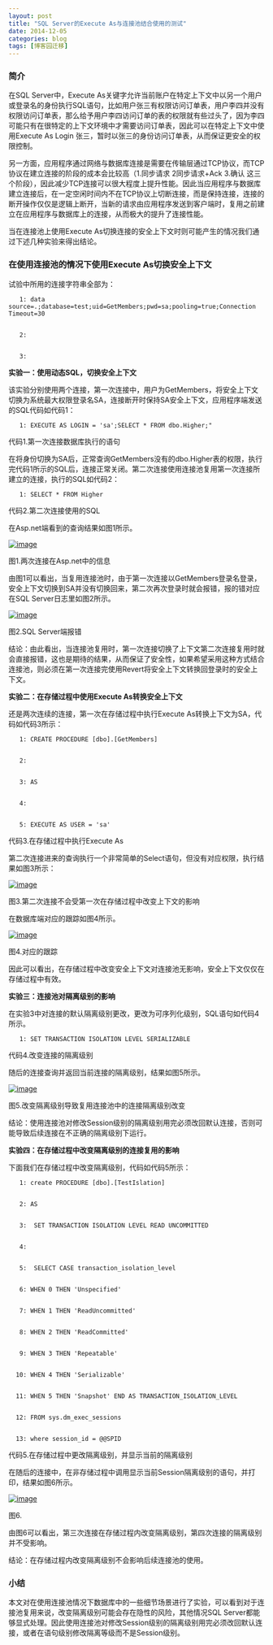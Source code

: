 ```yaml
---
layout: post
title: "SQL Server的Execute As与连接池结合使用的测试"
date: 2014-12-05
categories: blog
tags: [博客园迁移]
---
```


### 简介

在SQL Server中，Execute As关键字允许当前账户在特定上下文中以另一个用户或登录名的身份执行SQL语句，比如用户张三有权限访问订单表，用户李四并没有权限访问订单表，那么给予用户李四访问订单的表的权限就有些过头了，因为李四可能只有在很特定的上下文环境中才需要访问订单表，因此可以在特定上下文中使用Execute As Login 张三，暂时以张三的身份访问订单表，从而保证更安全的权限控制。

另一方面，应用程序通过网络与数据库连接是需要在传输层通过TCP协议，而TCP协议在建立连接的阶段的成本会比较高（1.同步请求 2同步请求+Ack 3.确认 这三个阶段），因此减少TCP连接可以很大程度上提升性能。因此当应用程序与数据库建立连接后，在一定空闲时间内不在TCP协议上切断连接，而是保持连接，连接的断开操作仅仅是逻辑上断开，当新的请求由应用程序发送到客户端时，复用之前建立在应用程序与数据库上的连接，从而极大的提升了连接性能。

当在连接池上使用Execute As切换连接的安全上下文时则可能产生的情况我们通过下述几种实验来得出结论。

### 在使用连接池的情况下使用Execute As切换安全上下文

试验中所用的连接字符串全部为：
    
    
       1: data source=.;database=test;uid=GetMembers;pwd=sa;pooling=true;Connection Timeout=30
    
    
       2:  
    
    
       3:  

**实验一：使用动态SQL，切换安全上下文**

该实验分别使用两个连接，第一次连接中，用户为GetMembers，将安全上下文切换为系统最大权限登录名SA，连接断开时保持SA安全上下文，应用程序端发送的SQL代码如代码1：
    
    
       1: EXECUTE AS LOGIN = 'sa';SELECT * FROM dbo.Higher;"

代码1.第一次连接数据库执行的语句

在将身份切换为SA后，正常查询GetMembers没有的dbo.Higher表的权限，执行完代码1所示的SQL后，连接正常关闭。第二次连接使用连接池复用第一次连接所建立的连接，执行的SQL如代码2： 
    
    
       1: SELECT * FROM Higher

代码2.第二次连接使用的SQL

在Asp.net端看到的查询结果如图1所示。

[![image](https://cdn.jsdelivr.net/gh/careyson/careyson.github.io@main/assets/images/2014-12-05-sql-server-execute-as/sql-server-execute-as-051634384987801.png)](//images0.cnblogs.com/blog/35368/201412/051634379366672.png)

图1.两次连接在Asp.net中的信息

由图1可以看出，当复用连接池时，由于第一次连接以GetMembers登录名登录，安全上下文切换到SA并没有切换回来，第二次再次登录时就会报错，报的错对应在SQL Server日志里如图2所示。

[![image](https://cdn.jsdelivr.net/gh/careyson/careyson.github.io@main/assets/images/2014-12-05-sql-server-execute-as/sql-server-execute-as-051634392486172.png)](//images0.cnblogs.com/blog/35368/201412/051634388736986.png)

图2.SQL Server端报错

结论：由此看出，当连接池复用时，第一次连接切换了上下文第二次连接复用时就会直接报错，这也是期待的结果，从而保证了安全性，如果希望采用这种方式结合连接池，则必须在第一次连接完使用Revert将安全上下文转换回登录时的安全上下文。

**实验二：在存储过程中使用Execute As转换安全上下文**

还是两次连续的连接，第一次在存储过程中执行Execute As转换上下文为SA，代码如代码3所示：
    
    
       1: CREATE PROCEDURE [dbo].[GetMembers]
    
    
       2:  
    
    
       3: AS
    
    
       4:  
    
    
       5: EXECUTE AS USER = 'sa'

代码3.在存储过程中执行Execute As

第二次连接进来的查询执行一个非常简单的Select语句，但没有对应权限，执行结果如图3所示：

[![image](https://cdn.jsdelivr.net/gh/careyson/careyson.github.io@main/assets/images/2014-12-05-sql-server-execute-as/sql-server-execute-as-051634401237271.png)](//images0.cnblogs.com/blog/35368/201412/051634396868870.png)

图3.第二次连接不会受第一次在存储过程中改变上下文的影响

在数据库端对应的跟踪如图4所示。

[![image](https://cdn.jsdelivr.net/gh/careyson/careyson.github.io@main/assets/images/2014-12-05-sql-server-execute-as/sql-server-execute-as-051634408894170.png)](//images0.cnblogs.com/blog/35368/201412/051634404833228.png)

图4.对应的跟踪

因此可以看出，在存储过程中改变安全上下文对连接池无影响，安全上下文仅仅在存储过程中有效。

**实验三：连接池对隔离级别的影响**

在实验3中对连接的默认隔离级别更改，更改为可序列化级别，SQL语句如代码4所示。
    
    
       1: SET TRANSACTION ISOLATION LEVEL SERIALIZABLE

代码4.改变连接的隔离级别

随后的连接查询并返回当前连接的隔离级别，结果如图5所示。

[![image](https://cdn.jsdelivr.net/gh/careyson/careyson.github.io@main/assets/images/2014-12-05-sql-server-execute-as/sql-server-execute-as-051634419983199.png)](//images0.cnblogs.com/blog/35368/201412/051634414207840.png)

图5.改变隔离级别导致复用连接池中的连接隔离级别改变

结论：使用连接池对修改Session级别的隔离级别用完必须改回默认连接，否则可能导致后续连接在不正确的隔离级别下运行。

**实验四：在存储过程中改变隔离级别的连接复用的影响**

下面我们在存储过程中改变隔离级别，代码如代码5所示：
    
    
       1: create PROCEDURE [dbo].[TestIslation]
    
    
       2: AS
    
    
       3:  SET TRANSACTION ISOLATION LEVEL READ UNCOMMITTED
    
    
       4:  
    
    
       5:  SELECT CASE transaction_isolation_level 
    
    
       6: WHEN 0 THEN 'Unspecified' 
    
    
       7: WHEN 1 THEN 'ReadUncommitted' 
    
    
       8: WHEN 2 THEN 'ReadCommitted' 
    
    
       9: WHEN 3 THEN 'Repeatable' 
    
    
      10: WHEN 4 THEN 'Serializable' 
    
    
      11: WHEN 5 THEN 'Snapshot' END AS TRANSACTION_ISOLATION_LEVEL 
    
    
      12: FROM sys.dm_exec_sessions 
    
    
      13: where session_id = @@SPID

代码5.在存储过程中更改隔离级别，并显示当前的隔离级别

在随后的连接中，在非存储过程中调用显示当前Session隔离级别的语句，并打印，结果如图6所示。

[![image](https://cdn.jsdelivr.net/gh/careyson/careyson.github.io@main/assets/images/2014-12-05-sql-server-execute-as/sql-server-execute-as-051634430145554.png)](//images0.cnblogs.com/blog/35368/201412/051634425143640.png)

图6.

由图6可以看出，第三次连接在存储过程内改变隔离级别，第四次连接的隔离级别并不受影响。

结论：在存储过程内改变隔离级别不会影响后续连接池的使用。

### 小结

本文对在使用连接池情况下数据库中的一些细节场景进行了实验，可以看到对于连接池复用来说，改变隔离级别可能会存在隐性的风险，其他情况SQL Server都能够显式处理。因此使用连接池对修改Session级别的隔离级别用完必须改回默认连接，或者在语句级别修改隔离等级而不是Session级别。
